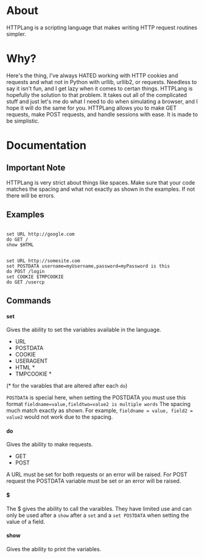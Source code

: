 About
=====

HTTPLang is a scripting language that makes writing HTTP request routines simpler.

Why?
====

Here's the thing, I've always HATED working with HTTP cookies and requests and what not in Python with urllib, urllib2, or requests. Needless to say it isn't fun, and I get lazy when it comes to certan things. HTTPLang is hopefully the solution to that problem. It takes out all of the complicated stuff and just let's me do what I need to do when simulating a browser, and I hope it will do the same for you. HTTPLang allows you to make GET requests, make POST requests, and handle sessions with ease. It is made to be simplistic.

Documentation
=============

Important Note
--------------

HTTPLang is very strict about things like spaces. Make sure that your code matches the spacing and what not exactly as shown in the examples. If not there will be errors.

Examples
--------

```

set URL http://google.com
do GET /
show $HTML

``` 

```

set URL http://somesite.com
set POSTDATA username=myUsername,password=myPassword is this
do POST /login
set COOKIE $TMPCOOKIE
do GET /usercp

```


Commands
--------

#### set

Gives the ability to set the variables available in the language.

- URL
- POSTDATA
- COOKIE
- USERAGENT
- HTML \*
- TMPCOOKIE \*

(\* for the varables that are altered after each `do`)


`POSTDATA` is special here, when setting the POSTDATA you must use this format ```fieldname=value,fieldtwo=value2 is multiple words``` The spacing much match exactly as shown. For example, ```fieldname = value, field2 = value2``` would not work due to the spacing.

#### do

Gives the ability to make requests.

- GET
- POST

A URL must be set for both requests or an error will be raised. For POST request the POSTDATA variable must be set or an error will be raised.

#### $

The $ gives the ability to call the varaibles. They have limited use and can only be used after a `show` after a `set` and a `set POSTDATA` when setting the value of a field.

#### show

Gives the ability to print the variables.  

